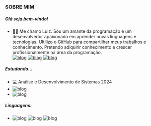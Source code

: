 <h3>SOBRE MIM</h3>

##### Olá seja bem-vindo!

- 🎵🎵 Me chamo Luiz. Sou um amante da programação e um desenvolvedor apaixonado em aprender novas linguagens e tecnologias. Ultilizo o GitHub para compartilhar meus trabalhos e conhecimento. Pretendo adiquirir conhecimento e crescer profissionalmente na área da programação.
  <br>
  [![blog](https://img.shields.io/badge/Gmail-D14836?style=for-the-badge&logo=gmail&logoColor=white)](https://criarmeulink.com.br/u/1722442068)
  [![blog](https://img.shields.io/badge/Instagram-E4405F?style=for-the-badge&logo=instagram&logoColor=white)](https://www.instagram.com/luizbfernando.dev?igsh=MWFwOHR2b3Zld2E0cw==)
  [![blog](https://img.shields.io/badge/WhatsApp-25D366?style=for-the-badge&logo=whatsapp&logoColor=white)](https://api.whatsapp.com/send?phone=5544988341117&text=Ol%C3%A1,%20est%C3%A1%20dispon%C3%ADvel?)

##### Estudando...

- 💻 Análise e Desenvolvimento de Sistemas 2024
  <br>
- ![blog](https://img.shields.io/badge/JavaScript-F7DF1E?style=for-the-badge&logo=javascript&logoColor=black)
- ![blog](https://img.shields.io/badge/CSS3-1572B6?style=for-the-badge&logo=css3&logoColor=white)

##### Linguagens: 

- ![blog](https://img.shields.io/badge/HTML5-E34F26?style=for-the-badge&logo=html5&logoColor=white) ![blog](https://img.shields.io/badge/CSS3-1572B6?style=for-the-badge&logo=css3&logoColor=white) ![blog](https://img.shields.io/badge/JavaScript-F7DF1E?style=for-the-badge&logo=javascript&logoColor=black)


